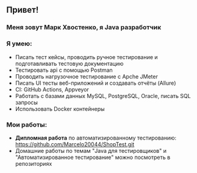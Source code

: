 ## Привет!
### Меня зовут Марк Хвостенко, я Java разработчик
### Я умею:
* Писать тест кейсы, проводить ручное тестирование и подготавливать тестовую документацию
* Тестировать api с помощью Postman
* Проводить нагрузочное тестирование с Apche JMeter
* Писать UI тесты веб-приложений и создавать отчёты (Allure)
* CI: GitHub Actions, Appveyor
* Работать с базами данных MySQL, PostgreSQL, Oracle, писать SQL запросы 
* Использовать Docker контейнеры

### Мои работы:
* **Дипломная работа** по автоматизированному тестированию: https://github.com/Marcelo20044/ShopTest.git
* Домашние работы по темам "Java для тестировщиков" и "Автоматизированное тестирование" можно посмотреть в репозиториях

<!--
**Marcelo20044/Marcelo20044** is a ✨ _special_ ✨ repository because its `README.md` (this file) appears on your GitHub profile.

Here are some ideas to get you started:

- 🔭 I’m currently working on ...
- 🌱 I’m currently learning ...
- 👯 I’m looking to collaborate on ...
- 🤔 I’m looking for help with ...
- 💬 Ask me about ...
- 📫 How to reach me: ...
- 😄 Pronouns: ...
- ⚡ Fun fact: ...
-->
